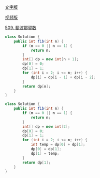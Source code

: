[文字版](https://programmercarl.com/0509.%E6%96%90%E6%B3%A2%E9%82%A3%E5%A5%91%E6%95%B0.html)

[视频版](https://www.bilibili.com/video/BV1f5411K7mo)

[509. 斐波那契数](https://leetcode.cn/problems/fibonacci-number)

```Java
class Solution {
    public int fib(int n) {
        if (n == 0 || n == 1) {
            return n;
        }
        int[] dp = new int[n + 1];
        dp[0] = 0;
        dp[1] = 1;
        for (int i = 2; i <= n; i++) {
            dp[i] = dp[i - 1] + dp[i - 2];
        }
        return dp[n];
    }
}
```

```Java
class Solution {
    public int fib(int n) {
        if (n == 0 || n == 1) {
            return n;
        }
        int[] dp = new int[2];
        dp[0] = 0;
        dp[1] = 1;
        for (int i = 2; i <= n; i++) {
            int temp = dp[0] + dp[1];
            dp[0] = dp[1];
            dp[1] = temp;
        }
        return dp[1];
    }
}
```